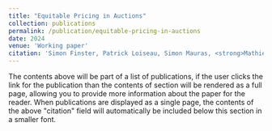 ```yaml
---
title: "Equitable Pricing in Auctions"
collection: publications
permalink: /publication/equitable-pricing-in-auctions
date: 2024
venue: 'Working paper'
citation: 'Simon Finster, Patrick Loiseau, Simon Mauras, <strong>Mathieu Molina^*</strong>, Bary Pradelski'
---
```


The contents above will be part of a list of publications, if the user clicks the link for the publication than the contents of section will be rendered as a full page, allowing you to provide more information about the paper for the reader. When publications are displayed as a single page, the contents of the above "citation" field will automatically be included below this section in a smaller font.
